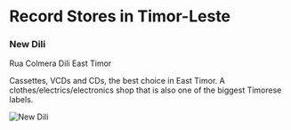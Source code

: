 # Record Stores in Timor-Leste

### New Dili

Rua Colmera
Dili
East Timor

Cassettes, VCDs and CDs, the best choice in East Timor. A clothes/electrics/electronics shop that is also one of the biggest Timorese labels.

![New Dili](https://discogslabs.imgix.net/vinylhub/57640d1a4620b8001d8e23bd.jpg?auto=compress%2Cformat&fit=max&fm=jpg&h=2000&w=2000&s=37334d98204b99b54a992a1e0c8f5f9d "New Dili")

